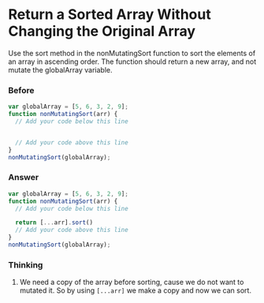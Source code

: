 # Return a Sorted Array Without Changing the Original Array

Use the sort method in the nonMutatingSort function to sort the elements of an array in ascending order. The function should return a new array, and not mutate the globalArray variable.

### Before

```js
var globalArray = [5, 6, 3, 2, 9];
function nonMutatingSort(arr) {
  // Add your code below this line


  // Add your code above this line
}
nonMutatingSort(globalArray);
```

### Answer

```js
var globalArray = [5, 6, 3, 2, 9];
function nonMutatingSort(arr) {
  // Add your code below this line

  return [...arr].sort()
  // Add your code above this line
}
nonMutatingSort(globalArray);
```

### Thinking

1. We need a copy of the array before sorting, cause we do not want to mutated it. So by using `[...arr]` we make a copy and now we can sort.
